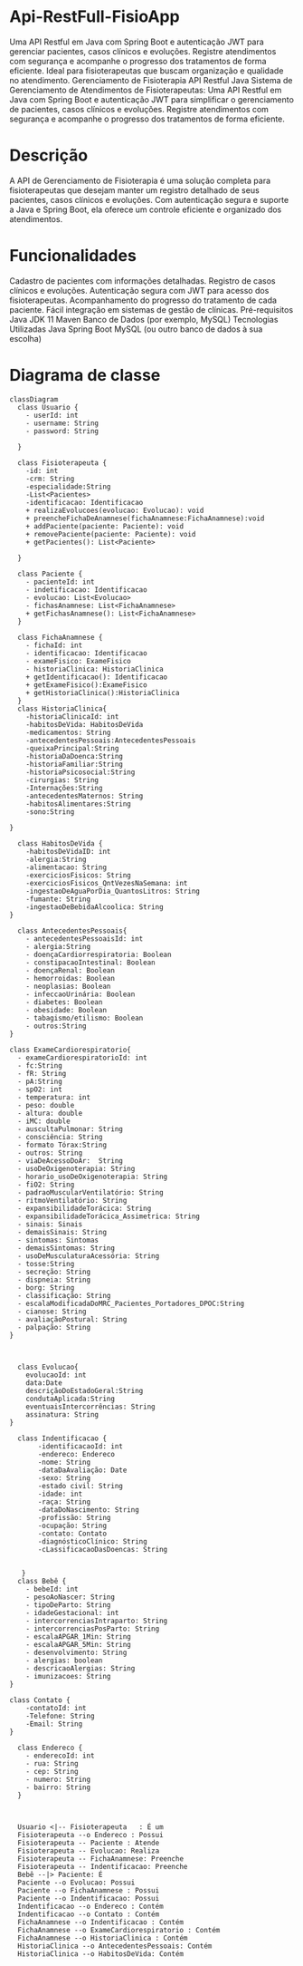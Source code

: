 # Api-RestFull-FisioApp
Uma API Restful em Java com Spring Boot e autenticação JWT para gerenciar pacientes, casos clínicos e evoluções. Registre atendimentos com segurança e acompanhe o progresso dos tratamentos de forma eficiente. Ideal para fisioterapeutas que buscam organização e qualidade no atendimento.
Gerenciamento de Fisioterapia API Restful Java
Sistema de Gerenciamento de Atendimentos de Fisioterapeutas: Uma API Restful em Java com Spring Boot e autenticação JWT para simplificar o gerenciamento de pacientes, casos clínicos e evoluções. Registre atendimentos com segurança e acompanhe o progresso dos tratamentos de forma eficiente.

# Descrição
A API de Gerenciamento de Fisioterapia é uma solução completa para fisioterapeutas que desejam manter um registro detalhado de seus pacientes, casos clínicos e evoluções. Com autenticação segura e suporte a Java e Spring Boot, ela oferece um controle eficiente e organizado dos atendimentos.

# Funcionalidades
Cadastro de pacientes com informações detalhadas.
Registro de casos clínicos e evoluções.
Autenticação segura com JWT para acesso dos fisioterapeutas.
Acompanhamento do progresso do tratamento de cada paciente.
Fácil integração em sistemas de gestão de clínicas.
Pré-requisitos
Java JDK 11
Maven
Banco de Dados (por exemplo, MySQL)
Tecnologias Utilizadas
Java
Spring Boot
MySQL (ou outro banco de dados à sua escolha)

# Diagrama de classe 
```mermaid
classDiagram
  class Usuario {
    - userId: int
    - username: String
    - password: String
    
  }

  class Fisioterapeuta {
    -id: int    
    -crm: String
    -especialidade:String 
    -List<Pacientes>
    -identificacao: Identificacao
    + realizaEvolucoes(evolucao: Evolucao): void
    + preencheFichaDeAnamnese(fichaAnamnese:FichaAnamnese):void
    + addPaciente(paciente: Paciente): void
    + removePaciente(paciente: Paciente): void
    + getPacientes(): List<Paciente>  
     
  }

  class Paciente {
    - pacienteId: int
    - indetificacao: Identificacao
    - evolucao: List<Evolucao>
    - fichasAnamnese: List<FichaAnamnese>
    + getFichasAnamnese(): List<FichaAnamnese>
  }

  class FichaAnamnese {
    - fichaId: int
    - identificacao: Identificacao
    - exameFisico: ExameFisico
    - historiaClinica: HistoriaClinica
    + getIdentificacao(): Identificacao
    + getExameFisico():ExameFisico
    + getHistoriaClinica():HistoriaClinica
  }
  class HistoriaClinica{
    -historiaClinicaId: int
    -habitosDeVida: HabitosDeVida
    -medicamentos: String
    -antecedentesPessoais:AntecedentesPessoais
    -queixaPrincipal:String
    -historiaDaDoenca:String
    -historiaFamiliar:String 
    -historiaPsicosocial:String
    -cirurgias: String
    -Internações:String
    -antecedentesMaternos: String
    -habitosAlimentares:String
    -sono:String
    
}

  class HabitosDeVida {
    -habitosDeVidaID: int
    -alergia:String
    -alimentacao: String
    -exerciciosFisicos: String
    -exerciciosFisicos_QntVezesNaSemana: int
    -ingestaoDeAguaPorDia_QuantosLitros: String
    -fumante: String
    -ingestaoDeBebidaAlcoolica: String
}
 
  class AntecedentesPessoais{
    - antecedentesPessoaisId: int
    - alergia:String
    - doençaCardiorrespiratoria: Boolean
    - constipacaoIntestinal: Boolean
    - doençaRenal: Boolean
    - hemorroidas: Boolean
    - neoplasias: Boolean
    - infeccaoUrinária: Boolean
    - diabetes: Boolean
    - obesidade: Boolean
    - tabagismo/etilismo: Boolean
    - outros:String
}

class ExameCardiorespiratorio{
  - exameCardiorespiratorioId: int
  - fc:String
  - fR: String
  - pA:String
  - spO2: int
  - temperatura: int 
  - peso: double
  - altura: double
  - iMC: double
  - auscultaPulmonar: String
  - consciência: String
  - formato Tórax:String
  - outros: String
  - viaDeAcessoDoAr:  String
  - usoDeOxigenoterapia: String
  - horario_usoDeOxigenoterapia: String
  - fiO2: String
  - padraoMuscularVentilatório: String
  - ritmoVentilatório: String
  - expansibilidadeTorácica: String
  - expansibilidadeTorácica_Assimetrica: String
  - sinais: Sinais
  - demaisSinais: String
  - sintomas: Sintomas
  - demaisSintomas: String
  - usoDeMusculaturaAcessória: String
  - tosse:String
  - secreção: String
  - dispneia: String
  - borg: String
  - classificação: String
  - escalaModificadaDoMRC_Pacientes_Portadores_DPOC:String
  - cianose: String
  - avaliaçãoPostural: String
  - palpação: String  
}

  

  class Evolucao{
    evolucaoId: int
    data:Date
    descriçãoDoEstadoGeral:String
    condutaAplicada:String
    eventuaisIntercorrências: String
    assinatura: String
}

  class Indentificacao {
       -identificacaoId: int
       -endereco: Endereco
       -nome: String
       -dataDaAvaliação: Date
       -sexo: String
       -estado civil: String
       -idade: int
       -raça: String
       -dataDoNascimento: String
       -profissão: String 
       -ocupação: String
       -contato: Contato
       -diagnósticoClínico: String
       -cLassificacaoDasDoencas: String
       

   }
  class Bebê {
    - bebeId: int
    - pesoAoNascer: String
    - tipoDeParto: String
    - idadeGestacional: int
    - intercorrenciasIntraparto: String
    - intercorrenciasPosParto: String 
    - escalaAPGAR_1Min: String 
    - escalaAPGAR_5Min: String
    - desenvolvimento: String
    - alergias: boolean
    - descricaoAlergias: String
    - imunizacoes: String
}

class Contato {
    -contatoId: int
    -Telefone: String 
    -Email: String
}

  class Endereco {
    - enderecoId: int
    - rua: String
    - cep: String
    - numero: String
    - bairro: String
  }



  Usuario <|-- Fisioterapeuta   : É um
  Fisioterapeuta --o Endereco : Possui
  Fisioterapeuta -- Paciente : Atende
  Fisioterapeuta -- Evolucao: Realiza
  Fisioterapeuta -- FichaAnamnese: Preenche
  Fisioterapeuta -- Indentificacao: Preenche
  Bebê --|> Paciente: É
  Paciente --o Evolucao: Possui
  Paciente --o FichaAnamnese : Possui
  Paciente --o Indentificacao: Possui
  Indentificacao --o Endereco : Contém
  Indentificacao --o Contato : Contém
  FichaAnamnese --o Indentificacao : Contém
  FichaAnamnese --o ExameCardiorespiratorio : Contém
  FichaAnamnese --o HistoriaClinica : Contém
  HistoriaClinica --o AntecedentesPessoais: Contém
  HistoriaClinica --o HabitosDeVida: Contém
 
  

```
